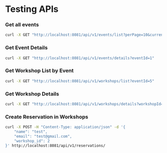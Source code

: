 # Testing APIs

### Get all events

```sh
curl -X GET "http://localhost:8081/api/v1/events/list?perPage=10&currentPage=1"
```


### Get Event Details

```sh
curl -X GET "http://localhost:8081/api/v1/events/details?eventId=1"
```


### Get Workshop List by Event

```sh
curl -X GET "http://localhost:8081/api/v1/workshops/list?eventId=5"
```


### Get Workshop Details

```sh
curl -X GET "http://localhost:8081/api/v1/workshops/details?workshopId=3"
```


### Create Reservation in Workshops

```sh
curl -X POST -H "Content-Type: application/json" -d '{
    "name": "test",
    "email": "test@gmail.com",
    "workshop_id": 2
}' http://localhost:8081/api/v1/reservations/
```
